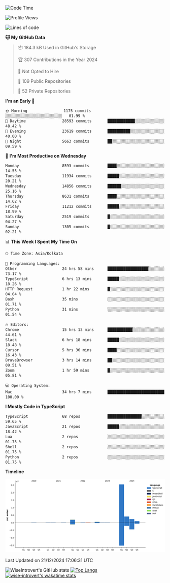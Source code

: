 <!--START_SECTION:waka-->
![Code Time](http://img.shields.io/badge/Code%20Time-2%2C003%20hrs%2013%20mins-blue)

![Profile Views](http://img.shields.io/badge/Profile%20Views-0-blue)

![Lines of code](https://img.shields.io/badge/From%20Hello%20World%20I%27ve%20Written-35.9%20million%20lines%20of%20code-blue)

**🐱 My GitHub Data** 

> 📦 184.3 kB Used in GitHub's Storage 
 > 
> 🏆 307 Contributions in the Year 2024
 > 
> 🚫 Not Opted to Hire
 > 
> 📜 109 Public Repositories 
 > 
> 🔑 52 Private Repositories 
 > 
**I'm an Early 🐤** 

```text
🌞 Morning                1175 commits        ░░░░░░░░░░░░░░░░░░░░░░░░░   01.99 % 
🌆 Daytime                28593 commits       ████████████░░░░░░░░░░░░░   48.42 % 
🌃 Evening                23619 commits       ██████████░░░░░░░░░░░░░░░   40.00 % 
🌙 Night                  5663 commits        ██░░░░░░░░░░░░░░░░░░░░░░░   09.59 % 
```
📅 **I'm Most Productive on Wednesday** 

```text
Monday                   8593 commits        ████░░░░░░░░░░░░░░░░░░░░░   14.55 % 
Tuesday                  11934 commits       █████░░░░░░░░░░░░░░░░░░░░   20.21 % 
Wednesday                14856 commits       ██████░░░░░░░░░░░░░░░░░░░   25.16 % 
Thursday                 8631 commits        ████░░░░░░░░░░░░░░░░░░░░░   14.62 % 
Friday                   11212 commits       █████░░░░░░░░░░░░░░░░░░░░   18.99 % 
Saturday                 2519 commits        █░░░░░░░░░░░░░░░░░░░░░░░░   04.27 % 
Sunday                   1305 commits        █░░░░░░░░░░░░░░░░░░░░░░░░   02.21 % 
```


📊 **This Week I Spent My Time On** 

```text
🕑︎ Time Zone: Asia/Kolkata

💬 Programming Languages: 
Other                    24 hrs 58 mins      ██████████████████░░░░░░░   73.17 % 
TypeScript               6 hrs 13 mins       █████░░░░░░░░░░░░░░░░░░░░   18.26 % 
HTTP Request             1 hr 22 mins        █░░░░░░░░░░░░░░░░░░░░░░░░   04.04 % 
Bash                     35 mins             ░░░░░░░░░░░░░░░░░░░░░░░░░   01.71 % 
Python                   31 mins             ░░░░░░░░░░░░░░░░░░░░░░░░░   01.54 % 

🔥 Editors: 
Chrome                   15 hrs 13 mins      ███████████░░░░░░░░░░░░░░   44.61 % 
Slack                    6 hrs 18 mins       █████░░░░░░░░░░░░░░░░░░░░   18.48 % 
Cursor                   5 hrs 36 mins       ████░░░░░░░░░░░░░░░░░░░░░   16.43 % 
BraveBrowser             3 hrs 14 mins       ██░░░░░░░░░░░░░░░░░░░░░░░   09.51 % 
Zoom                     1 hr 59 mins        █░░░░░░░░░░░░░░░░░░░░░░░░   05.81 % 

💻 Operating System: 
Mac                      34 hrs 7 mins       █████████████████████████   100.00 % 
```

**I Mostly Code in TypeScript** 

```text
TypeScript               68 repos            ███████████████░░░░░░░░░░   59.65 % 
JavaScript               21 repos            █████░░░░░░░░░░░░░░░░░░░░   18.42 % 
Lua                      2 repos             ░░░░░░░░░░░░░░░░░░░░░░░░░   01.75 % 
Shell                    2 repos             ░░░░░░░░░░░░░░░░░░░░░░░░░   01.75 % 
Python                   2 repos             ░░░░░░░░░░░░░░░░░░░░░░░░░   01.75 % 
```



**Timeline**

![Lines of Code chart](https://raw.githubusercontent.com/wise-introvert/wise-introvert/master/assets/bar_graph.png)


 Last Updated on 21/12/2024 17:06:31 UTC
<!--END_SECTION:waka-->

![WiseIntrovert's GitHub stats](https://github-readme-stats.vercel.app/api?username=wise-introvert&count_private=true&show_icons=true)
[![Top Langs](https://github-readme-stats.vercel.app/api/top-langs/?username=wise-introvert&langs_count=10)](https://github.com/anuraghazra/github-readme-stats)
[![wise-introvert's wakatime stats](https://github-readme-stats.vercel.app/api/wakatime?username=wiseintrovert)](https://github.com/anuraghazra/github-readme-stats)
